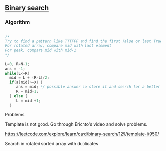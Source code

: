 ## [Binary search](https://www.youtube.com/watch?v=GU7DpgHINWQ&ab_channel=Errichto)

### Algorithm
 
 ```java
 
 /*
 Try to find a pattern like TTTFFF and find the first False or last True.
 For rotated array, compare mid with last element
 For peak, compare mid with mid-1
 */
 
 L=0, R=N-1;
 ans = -1;
 while(L<=R)
   mid = L + (R-L)/2;
   if(a[mid]>=X) {
      ans = mid; // possible answer so store it and search for a better ans
      R = mid-1;
   } else {
      L = mid +1;   
   }
 ```
Problems

Template is not good. Go through Erichto's video and solve problems.

https://leetcode.com/explore/learn/card/binary-search/125/template-i/950/

Search in rotated sorted array with duplicates 

